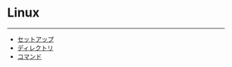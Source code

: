 # Linux
---

* [セットアップ](Setup/README.md)
* [ディレクトリ](Basic/Directories.md)
* [コマンド](Basic/Command.md)